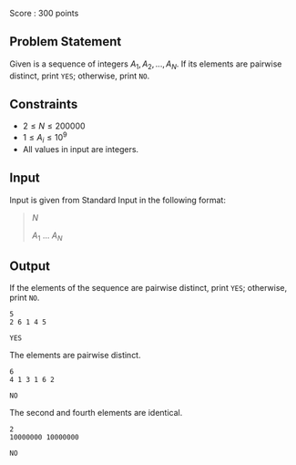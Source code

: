 Score : $300$ points

## Problem Statement

Given is a sequence of integers $A_1, A_2, ..., A_N$.
If its elements are pairwise distinct, print `YES`; otherwise, print `NO`.

## Constraints

- $2 \leq N \leq 200000$
- $1 \leq A_i \leq 10^9$
- All values in input are integers.

## Input

Input is given from Standard Input in the following format:

> $N$
> 
> $A_1$ $...$ $A_N$

## Output

If the elements of the sequence are pairwise distinct, print `YES`; otherwise, print `NO`.

```input1
5
2 6 1 4 5
```

```output1
YES
```

The elements are pairwise distinct.

```input2
6
4 1 3 1 6 2
```

```output2
NO
```

The second and fourth elements are identical.

```input3
2
10000000 10000000
```

```output3
NO
```
